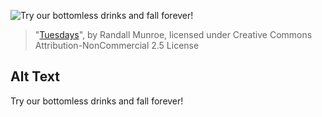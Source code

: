 ![Try our bottomless drinks and fall forever!](https://imgs.xkcd.com/comics/tuesdays.png)
> "[Tuesdays](https://xkcd.com/1099/)", by Randall Munroe, licensed under Creative Commons Attribution-NonCommercial 2.5 License

## Alt Text
Try our bottomless drinks and fall forever!
